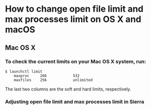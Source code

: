 # How to change open file limit and max processes limit on OS X and macOS

## Mac OS X

### To check the current limits on your Mac OS X system, run:
```shell
$ launchctl limit
	maxproc     266            532
	maxfiles    256            unlimited
```

The last two columns are the soft and hard limits, respectively.

### Adjusting open file limit and max processes limit in Sierra
